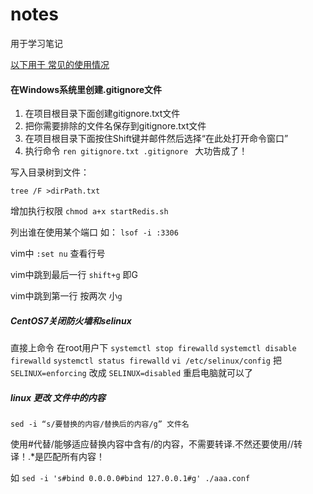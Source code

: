 # notes
用于学习笔记



<u>以下用于 常见的使用情况</u>

#### 在Windows系统里创建.gitignore文件

1. 在项目根目录下面创建gitignore.txt文件
2. 把你需要排除的文件名保存到gitignore.txt文件
3. 在项目根目录下面按住Shift键并邮件然后选择“在此处打开命令窗口”
4. 执行命令 `ren gitignore.txt .gitignore ` 大功告成了！

写入目录树到文件：

`tree /F >dirPath.txt`

增加执行权限 `chmod a+x startRedis.sh`   

列出谁在使用某个端口 如： `lsof -i :3306`

vim中 `:set nu` 查看行号

vim中跳到最后一行 `shift+g` 即G

vim中跳到第一行 按两次 小`g`



##### CentOS7关闭防火墙和selinux

直接上命令
在root用户下
`systemctl stop firewalld`
`systemctl disable firewalld`
`systemctl status firewalld`
`vi /etc/selinux/config`
把`SELINUX=enforcing` 改成 `SELINUX=disabled`
重启电脑就可以了



##### linux 更改 文件中的内容

`sed -i “s/要替换的内容/替换后的内容/g” 文件名`

使用#代替/能够适应替换内容中含有/的内容，不需要转译.不然还要使用//转译！.*是匹配所有内容！

如  `sed -i 's#bind 0.0.0.0#bind 127.0.0.1#g' ./aaa.conf`




